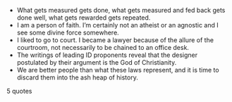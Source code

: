  - What gets measured gets done, what gets measured and fed back gets done well, what gets rewarded gets repeated.
 - I am a person of faith. I’m certainly not an atheist or an agnostic and I see some divine force somewhere.
 - I liked to go to court. I became a lawyer because of the allure of the courtroom, not necessarily to be chained to an office desk.
 - The writings of leading ID proponents reveal that the designer postulated by their argument is the God of Christianity.
 - We are better people than what these laws represent, and it is time to discard them into the ash heap of history.

5 quotes